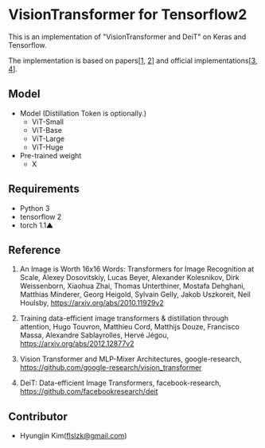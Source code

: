 # VisionTransformer for Tensorflow2

This is an implementation of "VisionTransformer and DeiT" on Keras and Tensorflow.

The implementation is based on papers[[1](https://arxiv.org/abs/2010.11929v2), [2](https://arxiv.org/abs/2012.12877v2)] and official implementations[[3](https://github.com/google-research/vision_transformer), [4](https://github.com/facebookresearch/deit)].

## Model

- Model (Distillation Token is optionally.)
  * ViT-Small
  * ViT-Base
  * ViT-Large
  * ViT-Huge
- Pre-trained weight
  * X

## Requirements

- Python 3
- tensorflow 2
- torch 1.1▲

## Reference

 1. An Image is Worth 16x16 Words: Transformers for Image Recognition at Scale,
    Alexey Dosovitskiy, Lucas Beyer, Alexander Kolesnikov, Dirk Weissenborn, Xiaohua Zhai, Thomas Unterthiner, Mostafa Dehghani, Matthias Minderer, Georg Heigold, Sylvain Gelly, Jakob Uszkoreit, Neil Houlsby,
    https://arxiv.org/abs/2010.11929v2
   
 2. Training data-efficient image transformers & distillation through attention,
    Hugo Touvron, Matthieu Cord, Matthijs Douze, Francisco Massa, Alexandre Sablayrolles, Hervé Jégou,
    https://arxiv.org/abs/2012.12877v2
   
 3. Vision Transformer and MLP-Mixer Architectures,
    google-research,
    https://github.com/google-research/vision_transformer
   
 4. DeiT: Data-efficient Image Transformers,
    facebook-research,
    https://github.com/facebookresearch/deit
   
## Contributor

 * Hyungjin Kim(flslzk@gmail.com)